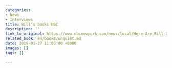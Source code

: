 ```yaml
---
categories:
- News
- Interviews
title: Bill’s books NBC
description: ''
link_to_original: https://www.nbcnewyork.com/news/local/Here-Are-Bill-Goldsteins-Book-Choices-for-Jan-27-504911181.html
related_book: en/books/unquiet.md
date: 2019-01-27 11:00:00 +0000
images: []
tags: []

---
```

